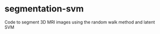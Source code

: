 segmentation-svm
================

Code to segment 3D MRI images using the random walk method and latent SVM